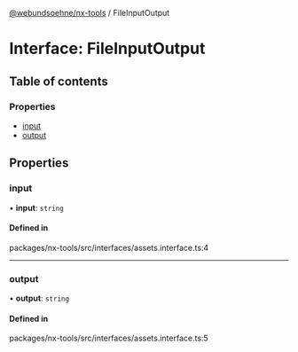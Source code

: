 [@webundsoehne/nx-tools](../README.md) / FileInputOutput

# Interface: FileInputOutput

## Table of contents

### Properties

- [input](FileInputOutput.md#input)
- [output](FileInputOutput.md#output)

## Properties

### input

• **input**: `string`

#### Defined in

packages/nx-tools/src/interfaces/assets.interface.ts:4

---

### output

• **output**: `string`

#### Defined in

packages/nx-tools/src/interfaces/assets.interface.ts:5
